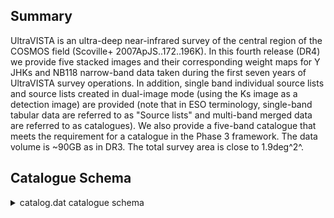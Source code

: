 ## Summary

UltraVISTA is an ultra-deep near-infrared survey of the central region of the COSMOS field (Scoville+ 2007ApJS..172..196K). In this fourth release (DR4) we provide five stacked images and their corresponding weight maps for Y JHKs and NB118 narrow-band data taken during the first seven years of UltraVISTA survey operations. In addition, single band individual source lists and source lists created in dual-image mode (using the Ks image as a detection image) are provided (note that in ESO terminology, single-band tabular data are referred to as "Source lists" and multi-band merged data are referred to as catalogues). We also provide a five-band catalogue that meets the requirement for a catalogue in the Phase 3 framework. The data volume is ~90GB as in DR3. The total survey area is close to 1.9deg^2^.

## Catalogue Schema

<details>
<summary>catalog.dat catalogue schema</summary>

| Bytes    | Format   | Units   | Label      | Explanations                                  |
|:---------|:---------|:--------|:-----------|:----------------------------------------------|
| 1- 9     | A9       | ---     | ---        | [UVISTADR4]                                   |
| 11- 29   | A19      | ---     | UVISTADR4  | UltraVISTA source designation (DR4)           |
| 31- 36   | I6       | ---     | Seq        | [1/451587] Running object number (NUMBER)     |
| 38- 48   | F11.7    | deg     | RAdeg      | [149/151] Right ascension of barycenter       |
| 50- 58   | F9.7     | deg     | DEdeg      | [1.5/3] Declination of barycenter (J2000)     |
| 60- 67   | F8.2     | pix     | Xpos       | Object position along x (X_IMAGE)             |
| 69- 76   | F8.2     | pix     | Ypos       | Object position along y (Y_IMAGE)             |
| 78       | I1       | ---     | F          | [0/1] Bad region flag: !=0 for bad region     |
| 80- 86   | F7.5     | mag     | EBV        | [0.015/0.03] Galactic reddening E(B-V) based  |
| 88- 94   | F7.4     | mag     | Yap2       | [12.6/37]? Y fixed aperture AB magnitude in   |
| 96- 106  | F11.6    | mag     | e_Yap2     | [3e-6/1542]? Yap2 error (Y_APER2_ERR)         |
| 108- 114 | F7.4     | mag     | Yap7       | [10.4/37.1]? Y fixed aperture AB magnitude    |
| 116- 127 | F12.6    | mag     | e_Yap7     | [1e-6/22565]? Yap7 error (Y_APER7_ERR)        |
| 129- 135 | F7.4     | mag     | Ymag       | [10.1/36.5]? VISTA Y auto AB magnitude        |
| 137- 147 | F11.6    | mag     | e_Ymag     | [2e-6/1436]? Ymag error (Y_AUTO_ERR)          |
| 149- 156 | F8.4     | pix     | Yrad       | [0.005/242]? Radius of aperture containing    |
| 158- 159 | I2       | ---     | Ysf        | [0/52] SExtractor Y flag (Y_FLAG) (1)         |
| 161- 167 | F7.4     | mag     | Jap2       | [13/35.3]? J fixed aperture AB magnitude in   |
| 169- 179 | F11.6    | mag     | e_Jap2     | [3e-6/1432]? Jap2 error (J_APER2_ERR)         |
| 181- 187 | F7.4     | mag     | Jap7       | [10.8/38]? J fixed aperture AB magnitude in   |
| 189- 200 | F12.6    | mag     | e_Jap7     | [2e-6/58792]? Jap7 error (J_APER7_ERR)        |
| 202- 208 | F7.4     | mag     | Jmag       | [10.2/34.6]? VISTA J auto AB magnitude        |
| 210- 219 | F10.6    | mag     | e_Jmag     | [2e-6/955]? Jmag error (J_AUTO_ERR)           |
| 221- 228 | F8.4     | pix     | Jrad       | [0.004/226]? Radius of aperture containing    |
| 230- 231 | I2       | ---     | Jsf        | [0/52] SExtractor J flag (J_FLAG) (1)         |
| 233- 239 | F7.4     | mag     | Hap2       | [12.6/38.2]? H fixed aperture AB magnitude    |
| 241- 252 | F12.6    | mag     | e_Hap2     | [3e-6/29111]? Hap2 error (H_APER2_ERR)        |
| 254- 260 | F7.4     | mag     | Hap7       | [10.3/36]? H fixed aperture AB magnitude in   |
| 262- 273 | F12.6    | mag     | e_Hap7     | [3e-6/13636]? Hap7 error (H_APER7_ERR)        |
| 275- 281 | F7.4     | mag     | Hmag       | [9.7/35.5]? VISTA H auto AB magnitude         |
| 283- 293 | F11.6    | mag     | e_Hmag     | [4e-6/2977]? Hmag error (H_AUTO_ERR)          |
| 295- 304 | F10.6    | pix     | Hrad       | [0.005/268]? Radius of aperture containing    |
| 306- 307 | I2       | ---     | Hsf        | [0/52] SExtractor H flag (H_FLAG) (1)         |
| 309- 315 | F7.4     | mag     | Ksap2      | [12.7/31.5]? Ks fixed aperture AB magnitude   |
| 317- 325 | F9.6     | mag     | e_Ksap2    | [2e-6/27]? Ksap2 error (KS_APER2_ERR)         |
| 327- 333 | F7.4     | mag     | Ksap7      | [10.6/35]? Ks fixed aperture AB magnitude in  |
| 335- 345 | F11.6    | mag     | e_Ksap7    | [3e-6/3851]? Ksap7 error (KS_APER7_ERR)       |
| 347- 353 | F7.4     | mag     | Ksmag      | [9.8/30.8]? VISTA Ks auto AB magnitude        |
| 355- 363 | F9.6     | mag     | e_Ksmag    | [6e-6/15]? Ksmag error (KS_AUTO_ERR)          |
| 365- 372 | F8.4     | pix     | Ksrad      | [0.16/222]? Radius of aperture containing     |
| 374- 375 | I2       | ---     | Ksf        | [0/52] SExtractor Ks flag [detection image]   |
| 377- 383 | F7.4     | mag     | NB118ap2   | [11.6/37]? NB118 fixed aperture AB magnitude  |
| 385- 396 | F12.6    | mag     | e_NB118ap2 | [4e-6/25607]? NB118ap2 error                  |
| 398- 404 | F7.4     | mag     | NB118ap7   | [9.8/39.1]? NB118 fixed aperture AB           |
| 406- 418 | F13.6    | mag     | e_NB118ap7 | [2e-6/193362]? NB118ap7 error                 |
| 420- 426 | F7.4     | mag     | NB118mag   | [9.5/42]? VISTA NB118 (1.18um) auto AB        |
| 428- 440 | F13.6    | mag     | e_NB118mag | [3e-6/826846]? NB118mag error                 |
| 442- 452 | F11.6    | pix     | NB118rad   | [8e-6/1884]? Radius of aperture containing    |
| 454- 455 | I2       | ---     | NB118sf    | [0/53] SExtractor NB118 flag (NB118_FLAG) (1) |

**Note**: The best possible object sample are those objects which have all
          flags equal to zero.

</details>
